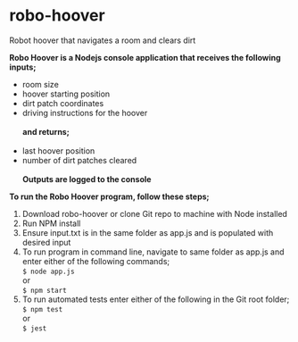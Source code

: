# robo-hoover
Robot hoover that navigates a room and clears dirt

**Robo Hoover is a Nodejs console application that receives the following inputs;**
<br />
- room size
- hoover starting position
- dirt patch coordinates
- driving instructions for the hoover <br /><br />
**and returns;** <br /><br />
- last hoover position
- number of dirt patches cleared <br /><br />
**Outputs are logged to the console**<br />

**To run the Robo Hoover program, follow these steps;**
1.	Download robo-hoover or clone Git repo to machine with Node installed
2.	Run NPM install
3.	Ensure input.txt is in the same folder as app.js and is populated with desired input
4.	To run program in command line, navigate to same folder as app.js and enter either of the following commands;<br />
      `$ node app.js` <br />
      or <br />
      `$ npm start` <br />
5.	To run automated tests enter either of the following in the Git root folder;<br />
      `$ npm test` <br />
      or <br />
      `$ jest` <br />
